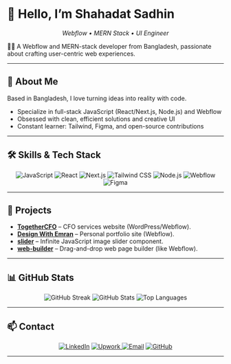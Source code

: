 # 👋 Hello, I’m Shahadat Sadhin  
<p align="center"><em>Webflow • MERN Stack • UI Engineer</em></p>  

👨‍💻 A Webflow and MERN-stack developer from Bangladesh, passionate about crafting user-centric web experiences.  

---

## 🚀 About Me  
Based in Bangladesh, I love turning ideas into reality with code.  
- Specialize in full-stack JavaScript (React/Next.js, Node.js) and Webflow  
- Obsessed with clean, efficient solutions and creative UI  
- Constant learner: Tailwind, Figma, and open-source contributions  

---

## 🛠️ Skills & Tech Stack  
<p align="center">  
<img alt="JavaScript" src="https://img.shields.io/badge/JavaScript-323330?style=flat-square&logo=javascript&logoColor=F7DF1E" />  
<img alt="React" src="https://img.shields.io/badge/React-323330?style=flat-square&logo=react&logoColor=61DAFB" />  
<img alt="Next.js" src="https://img.shields.io/badge/Next.js-000000?style=flat-square&logo=nextdotjs&logoColor=white" />  
<img alt="Tailwind CSS" src="https://img.shields.io/badge/Tailwind-323330?style=flat-square&logo=tailwindcss&logoColor=38BDF8" />  
<img alt="Node.js" src="https://img.shields.io/badge/Node.js-323330?style=flat-square&logo=node.js&logoColor=339933" />  
<img alt="Webflow" src="https://img.shields.io/badge/Webflow-323330?style=flat-square&logo=webflow&logoColor=FFFFFF" />  
<img alt="Figma" src="https://img.shields.io/badge/Figma-323330?style=flat-square&logo=figma&logoColor=F24E1E" />  
</p>  

---

## 📌 Projects  
- [**TogetherCFO**](https://www.togethercfo.com) – CFO services website (WordPress/Webflow).  
- [**Design With Emran**](https://www.designwithemran.com) – Personal portfolio site (Webflow).  
- [**slider**](https://github.com/sadhinvr/slider) – Infinite JavaScript image slider component.  
- [**web-builder**](https://github.com/sadhinvr/web-builder) – Drag-and-drop web page builder (like Webflow).  

---

## 📊 GitHub Stats  
<p align="center">  
  <img src="https://streak-stats.demolab.com?user=sadhinvr&theme=dark" alt="GitHub Streak" />  
  <img src="https://github-readme-stats.vercel.app/api?username=sadhinvr&show_icons=true&theme=dark" alt="GitHub Stats" />  
  <img src="https://github-readme-stats.vercel.app/api/top-langs/?username=sadhinvr&layout=compact&theme=dark" alt="Top Languages" />  
</p>  

---

## 📫 Contact  
<p align="center">  
  <a href="https://www.linkedin.com/in/sadhinvr"><img alt="LinkedIn" src="https://img.shields.io/badge/LinkedIn-%230077B5?style=flat-square&logo=linkedin&logoColor=white" /></a>  
  <a href="https://www.upwork.com/freelancers/~your-upwork](https://www.upwork.com/freelancers/~01662183e029e40c94?mp_source=share">
    <img alt="Upwork" src="https://img.shields.io/badge/Upwork-%236FD44C?style=flat-square&logo=upwork&logoColor=white" />
  </a>  
  <a href="mailto:sadhinvr@gmail.com"><img alt="Email" src="https://img.shields.io/badge/Email-%23D14836?style=flat-square&logo=gmail&logoColor=white" /></a>  
  <a href="https://github.com/sadhinvr"><img alt="GitHub" src="https://img.shields.io/badge/GitHub-%23121011?style=flat-square&logo=github&logoColor=white" /></a>  
</p>  

---
